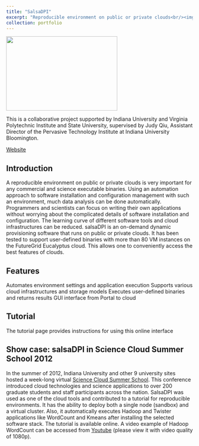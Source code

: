 ```yaml
---
title: "SalsaDPI"
excerpt: "Reproducible environment on public or private clouds<br/><img src='/JudyFox/images/salsa.png' width='300' height='200'>"
collection: portfolio
---
```


 <img src='/JudyFox/images/salsa.png' width='300' height='200'>

This is a collaborative project supported by Indiana University and Virginia Polytechnic Institute and State University, supervised by Judy Qiu, Assistant Director of the Pervasive Technology Institute at Indiana University Bloomington.

[Website](http://salsahpc.indiana.edu/salsadpi/index.php)

## Introduction

A reproducible environment on public or private clouds is very important for any commercial and science executable binaries. Using an automation approach to software installation and configuration management with such an environment, much data analysis can be done automatically. Programmers and scientists can focus on writing their own applications without worrying about the complicated details of software installation and configuration. The learning curve of different software tools and cloud infrastructures can be reduced. salsaDPI is an on-demand dynamic provisioning software that runs on public or private clouds. It has been tested to support user-defined binaries with more than 80 VM instances on the FutureGrid Eucalyptus cloud. This allows one to conveniently access the best features of clouds.

## Features

Automates environment settings and application execution
Supports various cloud infrastructures and storage models
Executes user-defined binaries and returns results
GUI interface from Portal to cloud

## Tutorial

The tutorial page provides instructions for using this online interface

## Show case: salsaDPI in Science Cloud Summer School 2012

In the summer of 2012, Indiana University and other 9 university sites hosted a week-long virtual [Science Cloud Summer School](https://sciencecloudsummer2012.tumblr.com/schedule). This conference introduced cloud technologies and science applications to over 200 graduate students and staff participants across the nation. SalsaDPI was used as one of the cloud tools and contributed to a tutorial for reproducible environments. It has the ability to deploy both a single node (sandbox) and a virtual cluster. Also, it automatically executes Hadoop and Twister applications like WordCount and Kmeans after installing the selected software stack. The tutorial is available online. A video example of Hadoop WordCount can be accessed from [Youtube](https://www.youtube.com/watch?feature=player_embedded&v=kWom0lj8qxI) (please view it with video quality of 1080p).